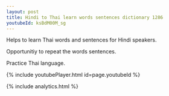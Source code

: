 ```yaml
---
layout: post
title: Hindi to Thai learn words sentences dictionary 1286 
youtubeId: ksBdM00M_sg
---
```

 
 
Helps to learn Thai words and sentences for Hindi speakers.

Opportunitiy to repeat the words sentences. 

Practice Thai language. 
 
{% include youtubePlayer.html id=page.youtubeId %}
 
 
{% include analytics.html %}